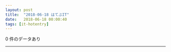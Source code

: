 ```yaml
---
layout: post
title:  "2018-06-18 はてぶIT"
date:   2018-06-18 00:00:40
tags: [it-hotentry]
---
```

0 件のデータあり

<hr>
